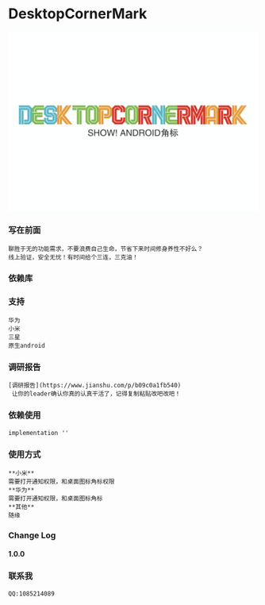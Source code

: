 # DesktopCornerMark

![Image text](https://github.com/nuonuoOkami/images/blob/main/DesktopCornerMark.png)
### 写在前面
    聊胜于无的功能需求，不要浪费自己生命，节省下来时间修身养性不好么？
    线上验证，安全无忧！有时间给个三连，三克油！
### 依赖库

### 支持
    华为
    小米
    三星
    原生android
### 调研报告
    [调研报告](https://www.jianshu.com/p/b09c0a1fb540)
     让你的leader确认你真的认真干活了，记得复制粘贴改吧改吧！

### 依赖使用

    implementation ''

### 使用方式
    **小米**
    需要打开通知权限，和桌面图标角标权限
    **华为**
    需要打开通知权限，和桌面图标角标
    **其他**
    随缘

### Change Log

#### 1.0.0

### 联系我

    QQ:1085214089
    
    
    

